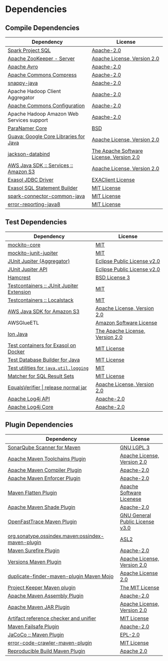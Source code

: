 <!-- @formatter:off -->
# Dependencies

## Compile Dependencies

| Dependency                                  | License                                       |
| ------------------------------------------- | --------------------------------------------- |
| [Spark Project SQL][0]                      | [Apache-2.0][1]                               |
| [Apache ZooKeeper - Server][2]              | [Apache License, Version 2.0][3]              |
| [Apache Avro][4]                            | [Apache-2.0][3]                               |
| [Apache Commons Compress][5]                | [Apache-2.0][3]                               |
| [snappy-java][6]                            | [Apache-2.0][7]                               |
| Apache Hadoop Client Aggregator             | [Apache-2.0][3]                               |
| [Apache Commons Configuration][8]           | [Apache-2.0][3]                               |
| Apache Hadoop Amazon Web Services support   | [Apache-2.0][3]                               |
| [ParaNamer Core][9]                         | [BSD][10]                                     |
| [Guava: Google Core Libraries for Java][11] | [Apache License, Version 2.0][12]             |
| [jackson-databind][13]                      | [The Apache Software License, Version 2.0][3] |
| [AWS Java SDK :: Services :: Amazon S3][14] | [Apache License, Version 2.0][15]             |
| [Exasol JDBC Driver][16]                    | [EXAClient License][17]                       |
| [Exasol SQL Statement Builder][18]          | [MIT License][19]                             |
| [spark-connector-common-java][20]           | [MIT License][21]                             |
| [error-reporting-java8][22]                 | [MIT License][23]                             |

## Test Dependencies

| Dependency                                      | License                              |
| ----------------------------------------------- | ------------------------------------ |
| [mockito-core][24]                              | [MIT][25]                            |
| [mockito-junit-jupiter][24]                     | [MIT][25]                            |
| [JUnit Jupiter (Aggregator)][26]                | [Eclipse Public License v2.0][27]    |
| [JUnit Jupiter API][26]                         | [Eclipse Public License v2.0][27]    |
| [Hamcrest][28]                                  | [BSD License 3][29]                  |
| [Testcontainers :: JUnit Jupiter Extension][30] | [MIT][31]                            |
| [Testcontainers :: Localstack][30]              | [MIT][31]                            |
| [AWS Java SDK for Amazon S3][14]                | [Apache License, Version 2.0][15]    |
| AWSGlueETL                                      | [Amazon Software License][32]        |
| [Ion Java][33]                                  | [The Apache License, Version 2.0][3] |
| [Test containers for Exasol on Docker][34]      | [MIT License][35]                    |
| [Test Database Builder for Java][36]            | [MIT License][37]                    |
| [Test utilities for `java.util.logging`][38]    | [MIT][25]                            |
| [Matcher for SQL Result Sets][39]               | [MIT License][40]                    |
| [EqualsVerifier \| release normal jar][41]      | [Apache License, Version 2.0][3]     |
| [Apache Log4j API][42]                          | [Apache-2.0][3]                      |
| [Apache Log4j Core][43]                         | [Apache-2.0][3]                      |

## Plugin Dependencies

| Dependency                                              | License                               |
| ------------------------------------------------------- | ------------------------------------- |
| [SonarQube Scanner for Maven][44]                       | [GNU LGPL 3][45]                      |
| [Apache Maven Toolchains Plugin][46]                    | [Apache License, Version 2.0][3]      |
| [Apache Maven Compiler Plugin][47]                      | [Apache-2.0][3]                       |
| [Apache Maven Enforcer Plugin][48]                      | [Apache-2.0][3]                       |
| [Maven Flatten Plugin][49]                              | [Apache Software Licenese][3]         |
| [Apache Maven Shade Plugin][50]                         | [Apache-2.0][3]                       |
| [OpenFastTrace Maven Plugin][51]                        | [GNU General Public License v3.0][52] |
| [org.sonatype.ossindex.maven:ossindex-maven-plugin][53] | [ASL2][12]                            |
| [Maven Surefire Plugin][54]                             | [Apache-2.0][3]                       |
| [Versions Maven Plugin][55]                             | [Apache License, Version 2.0][3]      |
| [duplicate-finder-maven-plugin Maven Mojo][56]          | [Apache License 2.0][1]               |
| [Project Keeper Maven plugin][57]                       | [The MIT License][58]                 |
| [Apache Maven Assembly Plugin][59]                      | [Apache-2.0][3]                       |
| [Apache Maven JAR Plugin][60]                           | [Apache License, Version 2.0][3]      |
| [Artifact reference checker and unifier][61]            | [MIT License][62]                     |
| [Maven Failsafe Plugin][63]                             | [Apache-2.0][3]                       |
| [JaCoCo :: Maven Plugin][64]                            | [EPL-2.0][65]                         |
| [error-code-crawler-maven-plugin][66]                   | [MIT License][67]                     |
| [Reproducible Build Maven Plugin][68]                   | [Apache 2.0][12]                      |

[0]: https://spark.apache.org/
[1]: http://www.apache.org/licenses/LICENSE-2.0.html
[2]: http://zookeeper.apache.org/zookeeper
[3]: https://www.apache.org/licenses/LICENSE-2.0.txt
[4]: https://avro.apache.org
[5]: https://commons.apache.org/proper/commons-compress/
[6]: https://github.com/xerial/snappy-java
[7]: https://www.apache.org/licenses/LICENSE-2.0.html
[8]: https://commons.apache.org/proper/commons-configuration/
[9]: https://github.com/paul-hammant/paranamer/paranamer
[10]: LICENSE.txt
[11]: https://github.com/google/guava
[12]: http://www.apache.org/licenses/LICENSE-2.0.txt
[13]: https://github.com/FasterXML/jackson
[14]: https://aws.amazon.com/sdkforjava
[15]: https://aws.amazon.com/apache2.0
[16]: http://www.exasol.com/
[17]: https://repo1.maven.org/maven2/com/exasol/exasol-jdbc/24.1.0/exasol-jdbc-24.1.0-license.txt
[18]: https://github.com/exasol/sql-statement-builder/
[19]: https://github.com/exasol/sql-statement-builder/blob/main/LICENSE
[20]: https://github.com/exasol/spark-connector-common-java/
[21]: https://github.com/exasol/spark-connector-common-java/blob/main/LICENSE
[22]: https://github.com/exasol/error-reporting-java/
[23]: https://github.com/exasol/error-reporting-java/blob/main/LICENSE
[24]: https://github.com/mockito/mockito
[25]: https://opensource.org/licenses/MIT
[26]: https://junit.org/junit5/
[27]: https://www.eclipse.org/legal/epl-v20.html
[28]: http://hamcrest.org/JavaHamcrest/
[29]: http://opensource.org/licenses/BSD-3-Clause
[30]: https://java.testcontainers.org
[31]: http://opensource.org/licenses/MIT
[32]: http://aws.amazon.com/asl/
[33]: https://github.com/amazon-ion/ion-java/
[34]: https://github.com/exasol/exasol-testcontainers/
[35]: https://github.com/exasol/exasol-testcontainers/blob/main/LICENSE
[36]: https://github.com/exasol/test-db-builder-java/
[37]: https://github.com/exasol/test-db-builder-java/blob/main/LICENSE
[38]: https://github.com/exasol/java-util-logging-testing/
[39]: https://github.com/exasol/hamcrest-resultset-matcher/
[40]: https://github.com/exasol/hamcrest-resultset-matcher/blob/main/LICENSE
[41]: https://www.jqno.nl/equalsverifier
[42]: https://logging.apache.org/log4j/2.x/log4j/log4j-api/
[43]: https://logging.apache.org/log4j/2.x/log4j/log4j-core/
[44]: http://sonarsource.github.io/sonar-scanner-maven/
[45]: http://www.gnu.org/licenses/lgpl.txt
[46]: https://maven.apache.org/plugins/maven-toolchains-plugin/
[47]: https://maven.apache.org/plugins/maven-compiler-plugin/
[48]: https://maven.apache.org/enforcer/maven-enforcer-plugin/
[49]: https://www.mojohaus.org/flatten-maven-plugin/
[50]: https://maven.apache.org/plugins/maven-shade-plugin/
[51]: https://github.com/itsallcode/openfasttrace-maven-plugin
[52]: https://www.gnu.org/licenses/gpl-3.0.html
[53]: https://sonatype.github.io/ossindex-maven/maven-plugin/
[54]: https://maven.apache.org/surefire/maven-surefire-plugin/
[55]: https://www.mojohaus.org/versions/versions-maven-plugin/
[56]: https://basepom.github.io/duplicate-finder-maven-plugin
[57]: https://github.com/exasol/project-keeper/
[58]: https://github.com/exasol/project-keeper/blob/main/LICENSE
[59]: https://maven.apache.org/plugins/maven-assembly-plugin/
[60]: https://maven.apache.org/plugins/maven-jar-plugin/
[61]: https://github.com/exasol/artifact-reference-checker-maven-plugin/
[62]: https://github.com/exasol/artifact-reference-checker-maven-plugin/blob/main/LICENSE
[63]: https://maven.apache.org/surefire/maven-failsafe-plugin/
[64]: https://www.jacoco.org/jacoco/trunk/doc/maven.html
[65]: https://www.eclipse.org/legal/epl-2.0/
[66]: https://github.com/exasol/error-code-crawler-maven-plugin/
[67]: https://github.com/exasol/error-code-crawler-maven-plugin/blob/main/LICENSE
[68]: http://zlika.github.io/reproducible-build-maven-plugin
